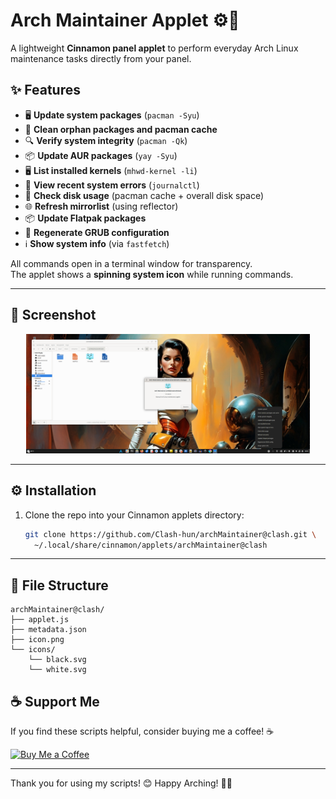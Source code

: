 # Arch Maintainer Applet ⚙️🐧

A lightweight **Cinnamon panel applet** to perform everyday Arch Linux maintenance tasks directly from your panel.

## ✨ Features
- 🖥️ **Update system packages** (`pacman -Syu`)  
- 🧹 **Clean orphan packages and pacman cache**  
- 🔍 **Verify system integrity** (`pacman -Qk`)  
- 📦 **Update AUR packages** (`yay -Syu`)  
- 🖥️ **List installed kernels** (`mhwd-kernel -li`)  
- 📜 **View recent system errors** (`journalctl`)  
- 💽 **Check disk usage** (pacman cache + overall disk space)  
- 🌐 **Refresh mirrorlist** (using reflector)  
- 📦 **Update Flatpak packages**  
- 🔧 **Regenerate GRUB configuration**  
- ℹ️ **Show system info** (via `fastfetch`)  

All commands open in a terminal window for transparency.  
The applet shows a **spinning system icon** while running commands.

---

## 📸 Screenshot
<div align="center">
  <img src="https://github.com/Clash-hun/Arch-linux-maintainer-applet/blob/main/K%C3%A9perny%C5%91k%C3%A9p%20%E2%80%93%202025-09-08%2010-59-21.png"  style="width:90%;">
</div>


---

## ⚙️ Installation
1. Clone the repo into your Cinnamon applets directory:
   ```bash
   git clone https://github.com/Clash-hun/archMaintainer@clash.git \
     ~/.local/share/cinnamon/applets/archMaintainer@clash

---
## 📂 File Structure

```
archMaintainer@clash/
├── applet.js
├── metadata.json
├── icon.png
└── icons/
    └── black.svg
    └── white.svg
```
## ☕ Support Me

If you find these scripts helpful, consider buying me a coffee! ☕

[![Buy Me a Coffee](https://img.shields.io/badge/Buy%20Me%20a%20Coffee-%23FFDD00.svg?style=for-the-badge&logo=buy-me-a-coffee&logoColor=black)](https://paypal.me/clash2un?country.x=HU&locale.x=hu_HU)

---

Thank you for using my scripts! 😊 Happy Arching! 🎩✨

